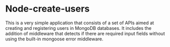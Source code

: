 # Node-create-users
This is a very simple application that consists of a set of APIs aimed at creating and registering users in MongoDB databases. It includes the addition of middleware that detects if there are required input fields without using the built-in mongoose error middleware.

